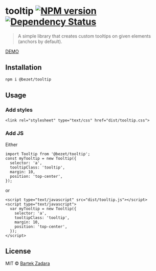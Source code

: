 # tooltip [![NPM version][npm-image]][npm-url] [![Dependency Status][daviddm-image]][daviddm-url]
> A simple library that creates custom tooltips on given elements (anchors by default).

[DEMO](https://bezet.github.io/tooltip/)

## Installation

```bash
npm i @bezet/tooltip
```


## Usage
### Add styles
`<link rel="stylesheet" type="text/css" href="dist/tooltip.css">`

### Add JS
Either
```
import Tooltip from '@bezet/tooltip';
const myTooltip = new Tooltip({
  selector: 'a',
  tooltipClass: 'tooltip',
  margin: 10,
  position: 'top-center',
});
```

or
```
<script type="text/javascript" src="dist/tooltip.js"></script>
<script type="text/javascript">
  var myTooltip = new Tooltip({
    selector: 'a',
    tooltipClass: 'tooltip',
    margin: 10,
    position: 'top-center',
  });
</script>
```

## License

MIT © [Bartek Zadara](github.com/bezet)


[npm-image]: https://badge.fury.io/js/%40bezet%2Ftooltip.svg
[npm-url]: https://npmjs.org/package/@bezet/tooltip
[daviddm-image]: https://david-dm.org/bezet/tooltip.svg?theme=shields.io
[daviddm-url]: https://david-dm.org/bezet/tooltip
